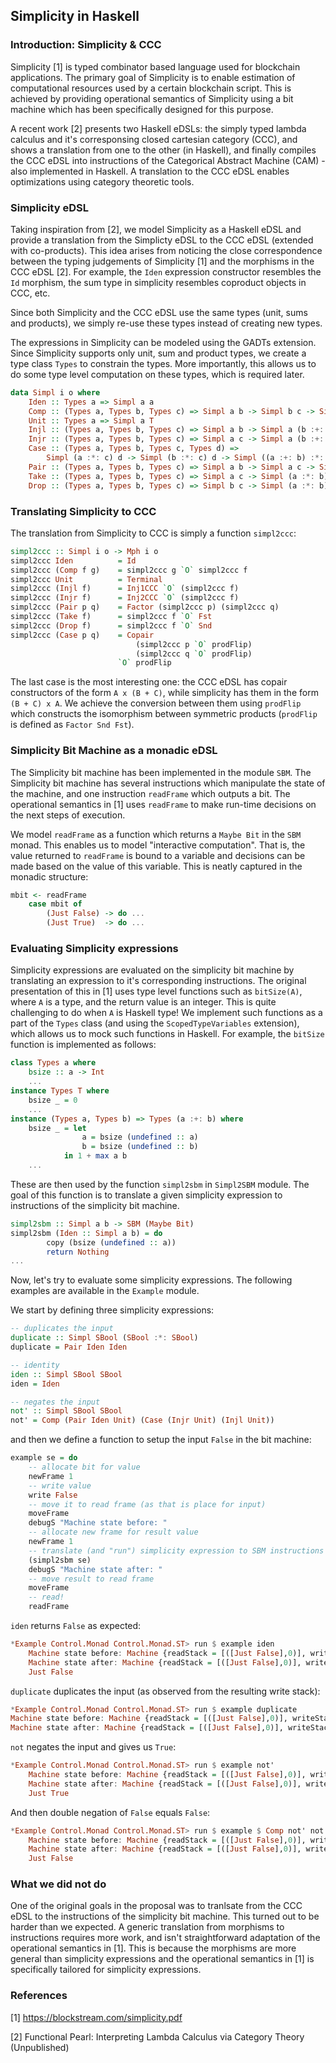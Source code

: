 ## Simplicity in Haskell

### Introduction: Simplicity & CCC

Simplicity [1] is typed combinator based language used for blockchain applications. The primary goal of Simplicity is to enable estimation of computational resources used by a certain blockchain script. This is achieved by providing operational semantics of Simplicity using a bit machine which has been specifically designed for this purpose.

A recent work [2] presents two Haskell eDSLs: the simply typed lambda calculus and it's corresponsing closed cartesian category (CCC), and shows a translation from one to the other (in Haskell), and finally compiles the CCC eDSL into instructions of the Categorical Abstract Machine (CAM) - also implemented in Haskell. A translation to the CCC eDSL enables optimizations using category theoretic tools.

### Simplicity eDSL

Taking inspiration from [2], we model Simplicity as a Haskell eDSL and provide a translation from the Simplicty eDSL to the CCC eDSL (extended with co-products). This idea arises from noticing the close correspondence between the typing judgements of Simplicity [1] and the morphisms in the CCC eDSL [2]. For example, the `Iden` expression constructor resembles the `Id` morphism, the sum type in simplicity resembles coproduct objects in CCC, etc.

Since both Simplicity and the CCC eDSL use the same types (unit, sums and products), we simply re-use these types instead of creating new types.

The expressions in Simplicity can be modeled using the GADTs extension. Since Simplicity supports only unit, sum and product types, we create a type class `Types` to constrain the types. More importantly, this allows us to do some type level computation on these types, which is required later.

```Haskell
data Simpl i o where
    Iden :: Types a => Simpl a a
    Comp :: (Types a, Types b, Types c) => Simpl a b -> Simpl b c -> Simpl a c
    Unit :: Types a => Simpl a T
    Injl :: (Types a, Types b, Types c) => Simpl a b -> Simpl a (b :+: c)
    Injr :: (Types a, Types b, Types c) => Simpl a c -> Simpl a (b :+: c)
    Case :: (Types a, Types b, Types c, Types d) => 
        Simpl (a :*: c) d -> Simpl (b :*: c) d -> Simpl ((a :+: b) :*: c) d
    Pair :: (Types a, Types b, Types c) => Simpl a b -> Simpl a c -> Simpl a (b :*: c)
    Take :: (Types a, Types b, Types c) => Simpl a c -> Simpl (a :*: b) c
    Drop :: (Types a, Types b, Types c) => Simpl b c -> Simpl (a :*: b) c
```

### Translating Simplicity to CCC

The translation from Simplicity to CCC is simply a function `simpl2ccc`:
```Haskell
simpl2ccc :: Simpl i o -> Mph i o
simpl2ccc Iden          = Id
simpl2ccc (Comp f g)    = simpl2ccc g `O` simpl2ccc f 
simpl2ccc Unit          = Terminal
simpl2ccc (Injl f)      = Inj1CCC `O` (simpl2ccc f) 
simpl2ccc (Injr f)      = Inj2CCC `O` (simpl2ccc f)
simpl2ccc (Pair p q)    = Factor (simpl2ccc p) (simpl2ccc q)
simpl2ccc (Take f)      = simpl2ccc f `O` Fst
simpl2ccc (Drop f)      = simpl2ccc f `O` Snd
simpl2ccc (Case p q)    = Copair
                            (simpl2ccc p `O` prodFlip) 
                            (simpl2ccc q `O` prodFlip) 
                        `O` prodFlip
```
The last case is the most interesting one: the CCC eDSL has copair constructors of the form `A x (B + C)`, while simplicity has them in the form `(B + C) x A`. We achieve the conversion between them using `prodFlip` which constructs the isomorphism between symmetric products (`prodFlip` is defined as `Factor Snd Fst`).

### Simplicity Bit Machine as a monadic eDSL

The Simplicity bit machine has been implemented in the module `SBM`. The Simplicity bit machine has several instructions which manipulate the state of the machine, and one instruction `readFrame` which outputs a bit. The operational semantics in [1] uses `readFrame` to make run-time decisions on the next steps of execution.

We model `readFrame` as a function which returns a `Maybe Bit` in the `SBM` monad. This enables us to model "interactive computation". That is, the value returned to `readFrame` is bound to a variable and decisions can be made based on the value of this variable. This is neatly captured in the monadic structure:

```Haskell
mbit <- readFrame
    case mbit of
        (Just False) -> do ... 
        (Just True)  -> do ...
```

### Evaluating Simplicity expressions

Simplicity expressions are evaluated on the simplicity bit machine by translating an expression to it's corresponding instructions. The original presentation of this in [1] uses type level functions such as `bitSize(A)`, where `A` is a type, and the return value is an integer. This is quite challenging to do when `A` is Haskell type! We implement such functions as a part of the `Types` class (and using the `ScopedTypeVariables` extension), which allows us to mock such functions in Haskell. For example, the `bitSize` function is implemented as follows:

```Haskell
class Types a where
    bsize :: a -> Int
    ...
instance Types T where
    bsize _ = 0
    ...
instance (Types a, Types b) => Types (a :+: b) where
    bsize _ = let 
                a = bsize (undefined :: a)
                b = bsize (undefined :: b) 
            in 1 + max a b
    ...
```

These are then used by the function `simpl2sbm` in `Simpl2SBM` module. The goal of this function is to translate a given simplicity expression to instructions of the simplicity bit machine.
```Haskell
simpl2sbm :: Simpl a b -> SBM (Maybe Bit)
simpl2sbm (Iden :: Simpl a b) = do
        copy (bsize (undefined :: a))
        return Nothing
...
```

Now, let's try to evaluate some simplicity expressions. The following examples are available in the `Example` module.

We start by defining three simplicity expressions:
```Haskell
-- duplicates the input
duplicate :: Simpl SBool (SBool :*: SBool)
duplicate = Pair Iden Iden

-- identity
iden :: Simpl SBool SBool
iden = Iden

-- negates the input
not' :: Simpl SBool SBool
not' = Comp (Pair Iden Unit) (Case (Injr Unit) (Injl Unit))
```

and then we define a function to setup the input `False` in the bit machine:

```Haskell
example se = do
    -- allocate bit for value
    newFrame 1
    -- write value
    write False
    -- move it to read frame (as that is place for input)
    moveFrame
    debugS "Machine state before: "
    -- allocate new frame for result value
    newFrame 1
    -- translate (and "run") simplicity expression to SBM instructions
    (simpl2sbm se)
    debugS "Machine state after: "
    -- move result to read frame
    moveFrame
    -- read!
    readFrame
```

`iden` returns `False` as expected:
```Haskell
*Example Control.Monad Control.Monad.ST> run $ example iden
    Machine state before: Machine {readStack = [([Just False],0)], writeStack = []}
    Machine state after: Machine {readStack = [([Just False],0)], writeStack = [([Just False],1)]}
    Just False
```

`duplicate` duplicates the input (as observed from the resulting write stack):
```Haskell
*Example Control.Monad Control.Monad.ST> run $ example duplicate
Machine state before: Machine {readStack = [([Just False],0)], writeStack = []}
Machine state after: Machine {readStack = [([Just False],0)], writeStack = [([Just False,Just False],2)]}
```

`not` negates the input and gives us `True`:
```Haskell
*Example Control.Monad Control.Monad.ST> run $ example not'
    Machine state before: Machine {readStack = [([Just False],0)], writeStack = []}
    Machine state after: Machine {readStack = [([Just False],0)], writeStack = [([Just True],1)]}
    Just True
```

And then double negation of `False` equals `False`:

```Haskell
*Example Control.Monad Control.Monad.ST> run $ example $ Comp not' not'
    Machine state before: Machine {readStack = [([Just False],0)], writeStack = []}
    Machine state after: Machine {readStack = [([Just False],0)], writeStack = [([Just False],1)]}
    Just False
```

### What we did not do

One of the original goals in the proposal was to tranlsate from the CCC eDSL to the instructions of the simplicity bit machine. This turned out to be harder than we expected. A generic translation from morphisms to instructions requires more work, and isn't straightforward adaptation of the operational semantics in [1]. This is because the morphisms are more general than simplicity expressions and the operational semantics in [1] is specifically tailored for simplicity expressions.

### References
[1] https://blockstream.com/simplicity.pdf

[2] Functional Pearl: Interpreting Lambda Calculus via Category Theory (Unpublished)
